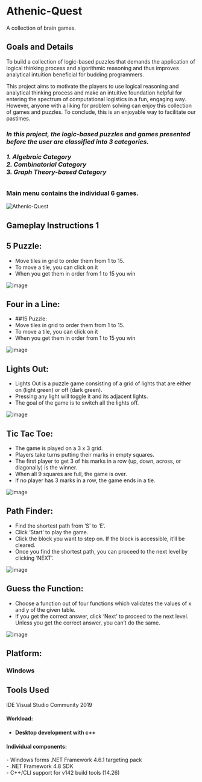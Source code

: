 # Athenic-Quest

A  collection of brain games.
 
## Goals and Details

To build a collection of logic-based puzzles that demands the application of logical thinking process and algorithmic reasoning and thus improves analytical intuition beneficial for budding programmers.

This project aims to motivate the players to use logical reasoning and analytical thinking process and make an intuitive foundation helpful for entering the spectrum of computational logistics in a fun, engaging way. However, anyone with a liking for problem solving can enjoy this collection of games and puzzles. To conclude, this is an enjoyable way to facilitate our pastimes. 

<h3><em>In this project, the logic-based puzzles and games presented before the user are classified into 3 categories. <br><br>
1. Algebraic Category <br>
2. Combinatorial Category <br>
3. Graph Theory-based Category</em> <br><br>

<strong>Main menu contains the individual 6 games. </strong></h3>

![Athenic-Quest](images/project1.jpg)

## Gameplay Instructions 1
## 5 Puzzle:
- Move tiles in grid to order them from 1 to 15. 
- To move a tile, you can click on it
- When you get them in order from 1 to 15 you win

![image](images/game1.png)

## Four in a Line:
- ##15 Puzzle:
- Move tiles in grid to order them from 1 to 15. 
- To move a tile, you can click on it
- When you get them in order from 1 to 15 you win

![image](images/game2.png)

## Lights Out:
- Lights Out is a puzzle game consisting of a grid of lights that are either on (light green) or off (dark green). 
- Pressing any light will toggle it and its adjacent lights. 
- The goal of the game is to switch all the lights off.

![image](images/game3.png)


## Tic Tac Toe:
- The game is played on a 3 x 3 grid.
- Players take turns putting their marks in empty squares.
- The first player to get 3 of his marks in a row (up, down, across, or diagonally) is the winner.
- When all 9 squares are full, the game is over. 
- If no player has 3 marks in a row, the game ends in a tie. 

![image](images/game4.png)


## Path Finder:
- Find the shortest path from ‘S’ to ‘E’.
- Click ‘Start’ to play the game. 
- Click the block you want to step on. If the block is accessible, it’ll be cleared.
- Once you find the shortest path, you can proceed to the next level by clicking ‘NEXT’.

![image](images/game51.png)


## Guess the Function:
- Choose a function out of four functions which validates the values of x and y of the given table.
- If you get the correct answer, click ‘Next’ to proceed to the next level. Unless you get the correct answer, you can’t do the same.

![image](images/game6.png)


## Platform:

<h3>Windows </h3>

## Tools Used
IDE Visual Studio Community 2019<br>
		<h4>Workload:<h4>
 - Desktop development with c++
 <h4>	Individual components:</h4>
 - Windows forms .NET Framework 4.6.1 targeting pack<br>
 - .NET Framework 4.8 SDK<br>
 - C++/CLI support for v142 build tools (14.26)<br>




